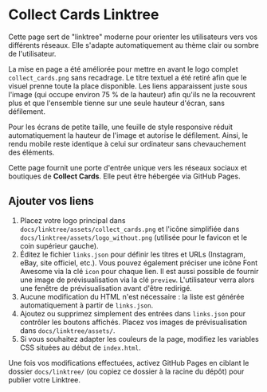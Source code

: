 # Collect Cards Linktree

Cette page sert de "linktree" moderne pour orienter les utilisateurs vers vos différents réseaux. Elle s'adapte automatiquement au thème clair ou sombre de l'utilisateur.

La mise en page a été améliorée pour mettre en avant le logo complet `collect_cards.png` sans recadrage. Le titre textuel a été retiré afin que le visuel prenne toute la place disponible. Les liens apparaissent juste sous l'image (qui occupe environ 75 % de la hauteur) afin qu'ils ne la recouvrent plus et que l'ensemble tienne sur une seule hauteur d'écran, sans défilement.

Pour les écrans de petite taille, une feuille de style responsive réduit automatiquement la hauteur de l'image et autorise le défilement. Ainsi, le rendu mobile reste identique à celui sur ordinateur sans chevauchement des éléments.

Cette page fournit une porte d'entrée unique vers les réseaux sociaux et boutiques de **Collect Cards**. Elle peut être hébergée via GitHub Pages.

## Ajouter vos liens

1. Placez votre logo principal dans `docs/linktree/assets/collect_cards.png` et l'icône simplifiée dans `docs/linktree/assets/logo_without.png` (utilisée pour le favicon et le coin supérieur gauche).
2. Éditez le fichier `links.json` pour définir les titres et URLs (Instagram, eBay, site officiel, etc.).
    Vous pouvez également préciser une icône Font Awesome via la clé `icon` pour chaque lien.
    Il est aussi possible de fournir une image de prévisualisation via la clé `preview`.
    L'utilisateur verra alors une fenêtre de prévisualisation avant d'être redirigé.
3. Aucune modification du HTML n'est nécessaire : la liste est générée automatiquement à partir de `links.json`.
4. Ajoutez ou supprimez simplement des entrées dans `links.json` pour contrôler les boutons affichés.
    Placez vos images de prévisualisation dans `docs/linktree/assets/`.
5. Si vous souhaitez adapter les couleurs de la page, modifiez les variables CSS situées au début de `index.html`.

Une fois vos modifications effectuées, activez GitHub Pages en ciblant le dossier `docs/linktree/` (ou copiez ce dossier à la racine du dépôt) pour publier votre Linktree.
